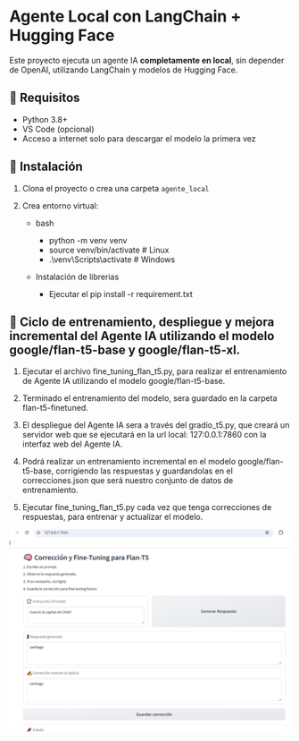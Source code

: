 # Agente Local con LangChain + Hugging Face

Este proyecto ejecuta un agente IA **completamente en local**, sin depender de OpenAI, utilizando LangChain y modelos de Hugging Face.

## 🧰 Requisitos

- Python 3.8+
- VS Code (opcional)
- Acceso a internet solo para descargar el modelo la primera vez

## 🚀 Instalación

1. Clona el proyecto o crea una carpeta `agente_local`
2. Crea entorno virtual:

    - bash
      - python -m venv venv
      - source venv/bin/activate    # Linux
      - .\venv\Scripts\activate     # Windows

    - Instalación de librerias
      - Ejecutar el pip install -r requirement.txt 


## 🚀 Ciclo de entrenamiento, despliegue  y mejora incremental del Agente IA utilizando el modelo google/flan-t5-base y google/flan-t5-xl.

1. Ejecutar el archivo fine_tuning_flan_t5.py, para realizar el entrenamiento de Agente IA utilizando el modelo google/flan-t5-base.

2. Terminado el entrenamiento del modelo, sera guardado en la carpeta flan-t5-finetuned.

3. El despliegue del Agente IA sera a través del gradio_t5.py, que creará un servidor web que se ejecutará en la url local: 127:0.0.1:7860
   con la interfaz web del Agente IA. 

5. Podrá realizar un entrenamiento incremental en el modelo google/flan-t5-base, corrigiendo las respuestas y guardandolas en el correcciones.json que será nuestro conjunto de datos de entrenamiento.

6. Ejecutar fine_tuning_flan_t5.py cada vez que tenga correcciones de respuestas, para entrenar y actualizar el modelo.

![Interfaz Web Agente IA](https://github.com/sebastian2161/Python/blob/main/Agente-AI/Interfaz_web_agente_AI.png?raw=true)


